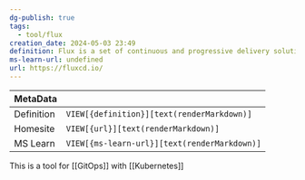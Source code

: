 ```yaml
---
dg-publish: true
tags:
  - tool/flux
creation_date: 2024-05-03 23:49
definition: Flux is a set of continuous and progressive delivery solutions for Kubernetes that are open and extensible.
ms-learn-url: undefined
url: https://fluxcd.io/
---
```

| MetaData   |                                              |
| ---------- | -------------------------------------------- |
| Definition | `VIEW[{definition}][text(renderMarkdown)]`   |
| Homesite   | `VIEW[{url}][text(renderMarkdown)]`          |
| MS Learn   | `VIEW[{ms-learn-url}][text(renderMarkdown)]` |

This is a tool for  [[GitOps]] with  [[Kubernetes]]
 
